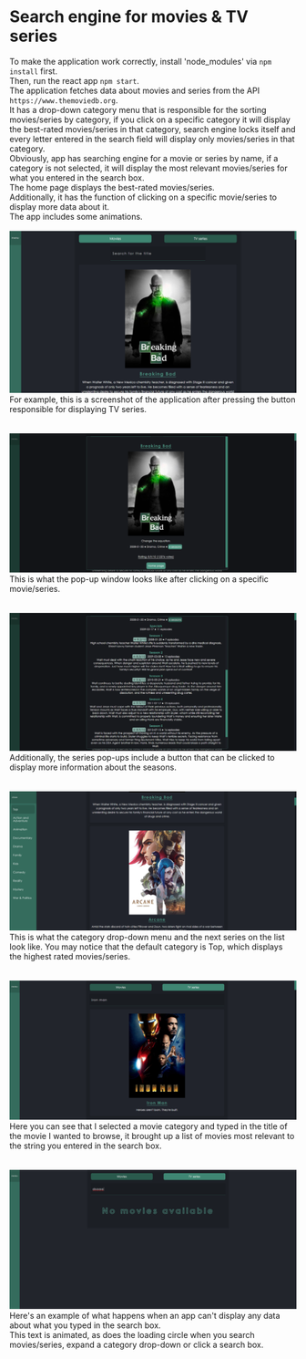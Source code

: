 # Search engine for movies & TV series 
To make the application work correctly, install 'node_modules' via `npm install` first.<br>
Then, run the react app `npm start`.<br>
The application fetches data about movies and series from the API `https://www.themoviedb.org`.<br>
It has a drop-down category menu that is responsible for the sorting movies/series by category, if you click on a specific category it will display the best-rated movies/series in that category, search engine locks itself and every letter entered in the search field will display only movies/series in that category.<br>
Obviously, app has searching engine for a movie or series by name, if a category is not selected, it will display the most relevant movies/series for what you entered in the search box. <br>
The home page displays the best-rated movies/series.<br>
Additionally, it has the function of clicking on a specific movie/series to display more data about it.<br>
The app includes some animations.
<br><br>
![Alt text](/screenshots/screenshot.png?raw=true)
For example, this is a screenshot of the application after pressing the button responsible for displaying TV series.<br><br><br>
![Alt text](/screenshots/screenshot2.png?raw=true)
This is what the pop-up window looks like after clicking on a specific movie/series.<br><br><br>
![Alt text](/screenshots/screenshot3.png?raw=true)
Additionally, the series pop-ups include a button that can be clicked to display more information about the seasons.<br><br><br>
![Alt text](/screenshots/screenshot4.png?raw=true)
This is what the category drop-down menu and the next series on the list look like. You may notice that the default category is Top, which displays the highest rated movies/series.<br><br><br>
![Alt text](/screenshots/screenshot5.png?raw=true)
Here you can see that I selected a movie category and typed in the title of the movie I wanted to browse, it brought up a list of movies most relevant to the string you entered in the search box.<br><br><br>
![Alt text](/screenshots/screenshot6.png?raw=true)
Here's an example of what happens when an app can't display any data about what you typed in the search box.<br>
This text is animated, as does the loading circle when you search movies/series, expand a category drop-down or click a search box.
